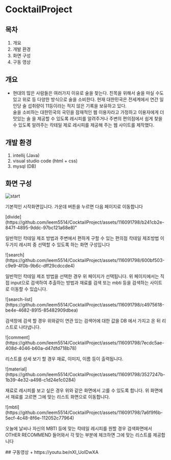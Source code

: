 # CocktailProject

## 목차
1. 개요
2. 개발 환경
3. 화면 구성
4. 구동 영상

## 개요
 + 현대의 많은 사람들은 여러가지 이유로 술을 찾는다. 친목을 위해서 술을 마실 수도 있고 위로 등 다양한 방식으로 술을 소비한다. 현재 대한민국은 전세계에서 연간 일인당 술 섭취량이 11등이라는 적지 않은 기록을 보유하고 있다.</br>
   술을 소비하는 대한민국의 국민을 잠재적인 웹 이용자라고 가정하고 이용자에게 더 맛있는 술 을 제공할 수 있도록 레시피를 알려주거나 주변의 편의점에서 쉽게 찾을 수 있도록 알려주는 칵테일 제로 레시피를 제공해 주는 웹 사이트를 제작했다.

## 개발 환경
1. intellij (Java)
2. visual studio code (html + css)
3. mysql (DB)

## 화면 구성
![start](https://github.com/leem5514/CocktailProject/assets/116091798/48b24d5c-d1d1-47fc-b14f-51faad118242)
<p> 기본적인 시작화면입니다. 가운데 버튼을 누르면 다음 페이지로 이동합니다</p>
[divide](https://github.com/leem5514/CocktailProject/assets/116091798/b241cb2e-847f-4895-9ddc-97bc121a68e8)"
<p> 일반적인 칵테일 제조 방법과 주변에서 편하게 구할 수 있는 편의점 칵테일 제조방법 이 두가지 레시피 중 선택할 수 있도록 하는 화면 구성입니다</p>
![search](https://github.com/leem5514/CocktailProject/assets/116091798/600bf503-c9e9-4f0b-9b6c-dff29cdccde4)
<p> 일반적인 칵테일 제조 방법을 선택한 경우 위 페이지가 선택됩니다. 위 페이지에서는 직접 input으로 검색하여 추출하는 방법과 재료를 검색 또는 mbti 등을 검색하는 사이트로 이동할 수 있습니다.</p>
![search-list](https://github.com/leem5514/CocktailProject/assets/116091798/c4975618-be4e-4682-8915-85482909dbea)
<p> 검색창에 검색 할 경우 위와같이 연관 있는 검색어에 대한 값을 DB 에서 가지고 온 뒤 리스트로 나타냅니다.</p>
![comment](https://github.com/leem5514/CocktailProject/assets/116091798/7ecdc5ae-408d-4046-b60a-d47dfd718b78)
<P> 리스트를 상세 보기 할 경우 재료, 이미지, 이름 등이 출력됩니다.</P>
![material](https://github.com/leem5514/CocktailProject/assets/116091798/3527247b-1b39-4e32-a498-c1d24e1c0284)
<P> 재료로 레시피를 보고 싶은 경우 위와 같은 화면에서 고를 수 있도록 합니다. 위 화면에서 재료를 고르면 그에 맞는 리스트 화면으로 이동합니다.</P>
![mbti](https://github.com/leem5514/CocktailProject/assets/116091798/7a6f9f6b-5ecf-4c48-8f6e-112052c77964)
<P> 오늘에 날씨나 자신의 MBTI 등에 맞는 칵테일 레시피를 원할 경우 검색화면에서 OTHER RECOMMEND 들어와서 각 맞는 부분에 체크하면 그에 맞는 리스트를 제공합니다</P>
## 구동영상
+ https://youtu.be/nXI_UoIDwXA
   
